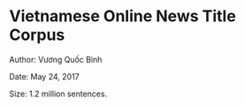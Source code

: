 # Vietnamese Online News Title Corpus

Author: Vương Quốc Bình
 
Date: May 24, 2017

Size: 1.2 million sentences.